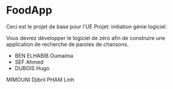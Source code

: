 # FoodApp

Ceci est le projet de base pour l'UE Projet: initiation génie logiciel.

Vous devrez développer le logiciel de zéro afin de construire 
une application de recherche de paroles de chansons.

- BEN ELHABIB Oumaima
- SEF Ahmed
- DUBOIS Hugo

MIMOUNI Djibril
PHAM Linh